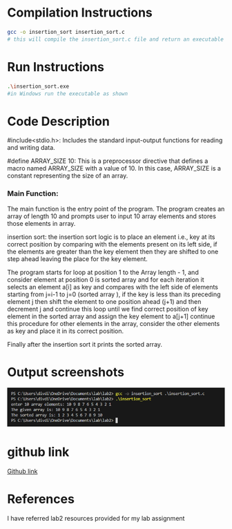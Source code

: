 <!--
NOTES:
This is the README file for insertion sort C program
-->

# Compilation Instructions

```bash
gcc -o insertion_sort insertion_sort.c 
# this will compile the insertion_sort.c file and return an executable with the executable name insertion_sort.exe
```
# Run Instructions

```bash
.\insertion_sort.exe
#in Windows run the executable as shown
```

# Code Description

#include<stdio.h>: Includes the standard input-output functions for reading and writing data.

#define ARRAY_SIZE 10: This is a preprocessor directive that defines a macro named ARRAY_SIZE with a value of 10. In this case, ARRAY_SIZE is a constant representing the size of an array.

### Main Function:

The main function is the entry point of the program.
The program creates an array of length 10 and prompts user to input 10 array elements and stores those elements in array.

insertion sort:
the insertion sort logic is to place an element i.e., key at its correct position by comparing with the elements present on its left side, if the elements are greater than the key element then they are shifted to one step ahead leaving the place for the key element.

The program starts for loop at position 1 to the Array length - 1, and consider element at position 0 is sorted array and for each iteration it selects an element a[i] as key and compares with the left side of elements starting from j=i-1 to j=0 (sorted array ), if the key is less than its preceding element j then shift the  element to one position ahead (j+1) and then decrement j and continue this loop until we find correct position of key element in the sorted array and assign the key element to a[j+1]
continue this procedure for other elements in the array, consider the other elements as key and place it in its correct position.

Finally after the insertion sort it prints the sorted array.

# Output screenshots
![Alt text](image.png)

# github link
[Github link](https://github.com/divya-gariga/CS332-532/tree/main/labs/lab2)

# References
I have referred lab2 resources provided for my lab assignment 

